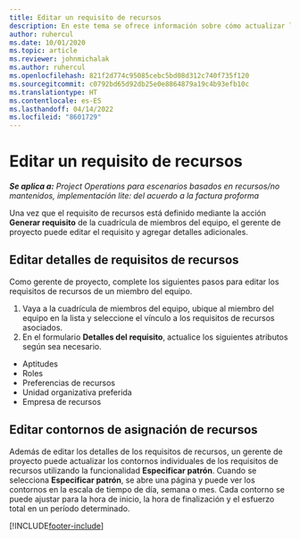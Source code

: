```yaml
---
title: Editar un requisito de recursos
description: En este tema se ofrece información sobre cómo actualizar la información de requisitos de recursos.
author: ruhercul
ms.date: 10/01/2020
ms.topic: article
ms.reviewer: johnmichalak
ms.author: ruhercul
ms.openlocfilehash: 821f2d774c95085cebc5bd08d312c740f735f120
ms.sourcegitcommit: c0792bd65d92db25e0e8864879a19c4b93efb10c
ms.translationtype: HT
ms.contentlocale: es-ES
ms.lasthandoff: 04/14/2022
ms.locfileid: "8601729"
---
```

# <a name="edit-a-resource-requirement"></a>Editar un requisito de recursos

_**Se aplica a:** Project Operations para escenarios basados en recursos/no mantenidos, implementación lite: del acuerdo a la factura proforma_

Una vez que el requisito de recursos está definido mediante la acción **Generar requisito** de la cuadrícula de miembros del equipo, el gerente de proyecto puede editar el requisito y agregar detalles adicionales.

## <a name="edit-resource-requirement-details"></a>Editar detalles de requisitos de recursos

Como gerente de proyecto, complete los siguientes pasos para editar los requisitos de recursos de un miembro del equipo.

1. Vaya a la cuadrícula de miembros del equipo, ubique al miembro del equipo en la lista y seleccione el vínculo a los requisitos de recursos asociados.
2. En el formulario **Detalles del requisito**, actualice los siguientes atributos según sea necesario.

- Aptitudes
- Roles
- Preferencias de recursos
- Unidad organizativa preferida
- Empresa de recursos

## <a name="edit-resource-assignment-contours"></a>Editar contornos de asignación de recursos

Además de editar los detalles de los requisitos de recursos, un gerente de proyecto puede actualizar los contornos individuales de los requisitos de recursos utilizando la funcionalidad **Especificar patrón**. Cuando se selecciona **Especificar patrón**, se abre una página y puede ver los contornos en la escala de tiempo de día, semana o mes. Cada contorno se puede ajustar para la hora de inicio, la hora de finalización y el esfuerzo total en un período determinado.

[!INCLUDE[footer-include](../includes/footer-banner.md)]